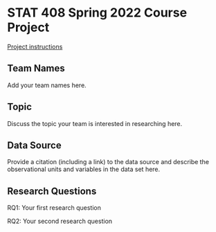 # STAT 408 Spring 2022 Course Project

[Project instructions](https://stat408-s22.github.io/projectinstructions.pdf)

## Team Names

Add your team names here.


## Topic

Discuss the topic your team is interested in researching here.

## Data Source

Provide a citation (including a link) to the data source and describe the observational units and variables in the data set here.

## Research Questions

RQ1: Your first research question

RQ2: Your second research question